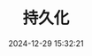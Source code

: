 ---
bookCollapseSection: true
weight: 213
title: 持久化
date: 2024-12-29 15:32:21
image: /covers/02-redisdoc.jpg
---